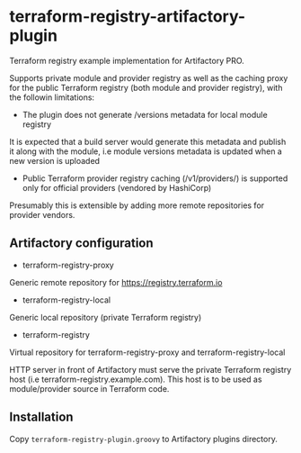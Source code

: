 # terraform-registry-artifactory-plugin

Terraform registry example implementation for Artifactory PRO.

Supports private module and provider registry as well as the caching proxy for the public Terraform registry (both module and provider registry), with the followin limitations:

* The plugin does not generate /versions metadata for local module registry

It is expected that a build server would generate this metadata and publish it along with the module, i.e module versions metadata is updated when a new version is uploaded

* Public Terraform provider registry caching (/v1/providers/) is supported only for official providers (vendored by HashiCorp)

Presumably this is extensible by adding more remote repositories for provider vendors.

## Artifactory configuration

* terraform-registry-proxy

Generic remote repository for https://registry.terraform.io

* terraform-registry-local

Generic local repository (private Terraform registry)

* terraform-registry

Virtual repository for terraform-registry-proxy and terraform-registry-local

HTTP server in front of Artifactory must serve the private Terraform registry host (i.e terraform-registry.example.com). This host is to be used as module/provider source in Terraform code.

## Installation

Copy `terraform-registry-plugin.groovy` to Artifactory plugins directory.
